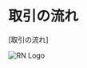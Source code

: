 ﻿# 取引の流れ

[取引の流れ]

![RN Logo](https://dl.dropboxusercontent.com/s/95kuog1ngpvn1x2/%E5%8F%96%E5%BC%95%E3%81%AE%E6%B5%81%E3%82%8C.jpg)
